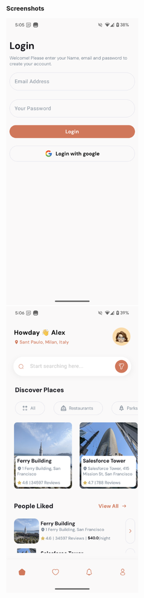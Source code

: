 
### Screenshots
<img src="screenshot_1.png" width="350"/> <img src="screenshot_2.png" width="350"/>
